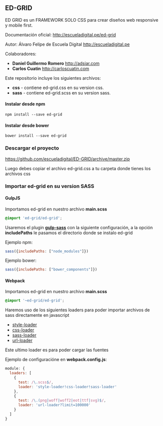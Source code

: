 ## ED-GRID

ED GRID  es un FRAMEWORK SOLO CSS para crear diseños web responsive y mobile first.

Documentación oficial: http://escueladigital.pe/ed-grid

Autor: Álvaro Felipe de Escuela Digital http://escueladigital.pe

Colaboradores:

* **Daniel Guillermo Romero** http://adsiar.com
* **Carlos Cuatin** http://carloscuatin.com

Este repositorio incluye los siguientes archivos:

* **css** - contiene ed-grid.css en su version css.
* **sass** - contiene ed-grid.scss en su version sass.

#### Instalar desde npm

```
npm install --save ed-grid
```

#### Instalar desde bower
```
bower install --save ed-grid
```

### Descargar el proyecto
https://github.com/escueladigital/ED-GRID/archive/master.zip

Luego debes copiar el archivo ed-grid.css a tu carpeta donde tienes los archivos css


### Importar ed-grid en su version SASS

#### GulpJS

Importamos ed-grid en nuestro archivo **main.scss**
```scss
@import 'ed-grid/ed-grid';
```
Usaremos el plugin [**gulp-sass**](https://github.com/dlmanning/gulp-sass) con la siguiente configuración, a la opción **includePaths** le pasamos el directorio donde se instalo ed-grid

Ejemplo npm:
```js
sass({includePaths: ["node_modules"]})
```

Ejemplo bower:
```js
sass({includePaths: ["bower_components"]})
```

#### Webpack

Importamos ed-grid en nuestro archivo **main.scss**
```scss
@import '~ed-grid/ed-grid';
```

Haremos uso de los siguientes loaders para poder importar archivos de sass directamente en javascript

* [style-loader](https://github.com/webpack/style-loader)
* [css-loader](https://github.com/webpack/css-loader)
* [sass-loader](https://github.com/jtangelder/sass-loader)
* [url-loader](https://github.com/webpack/url-loader)

Este ultimo loader es para poder cargar las fuentes

Ejemplo de configuracióne en **webpack.config.js**:

```js
module: {
  loaders: [
    {
      test: /\.scss$/,
      loader: 'style-loader!css-loader!sass-loader'
    },
    {
      test: /\.(png|woff|woff2|eot|ttf|svg)$/,
      loader: 'url-loader?limit=100000'
    }
  ]
}
```
